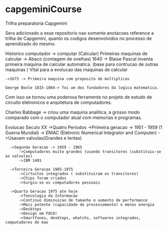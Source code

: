# capgeminiCourse
Trilha preparatoria Capgemini

Sera adicionado a esse repositorio nao somente anotacoes reference a trilha de Capgemini, quanto os codigos desenvolvidos no processo de aprendizado do mesmo.

Historico computador -> computar (Calcular)
	Primeiras maquinas de calcular -> Abaco (contagem de ovelhas)
	1640 -> Blaise Pascal inventa primeira maquina de calcular automatica.
	(base para contrucao de outras maquinas ) 
	Vital para a evolucao das maquinas de calcular
	
	
	->1673 -> Primeira maquina com proposito de multiplicas
	
	George Boole 1815-1864-> foi um dos fundadores da logica matematica. 
  Com isso se tornou uma poderosa ferramente no projeto de estudo de circuito
  eletronicos e arquitetura de computadores.
  
  Charles Babbage -> criou uma maquina analitica, a grosso modo comparado com o computador
  atual com memorias e programas.
  
  
  Evolucao Seculo XX
    ->Quatro Periodos
      ->Primeira geracao -> 1951 - 1959 (1 Guerra Mundial)
          -> ENIAC (Eletronic Numerical Integrator and Computer)
          ->Usavam valvulas(Grandes e lentas)
      
      ->Segunda Geracao -> 1959 - 1965
          ->Computadores muito grandes (usando transitores (substituiu-se as valvulas)
          ->IBM 1401
          
      ->Terceira Geracao 1965-1975
          ->Cirtuitos integrados ( substituiram os transitores)
          ->Chips foram criados
          ->Surgiu-se os computadores pessoais
  
      ->Quarta Geracao 1975 ate hoje
          ->Tencologia da Informacao
          ->Continuo diminuicao de tamanho e aumento de performance
          ->Mais potente (capacidade de processamento) e menos energia
          ->Desktops
          ->Design em FOCO!
          ->Smartfones, desktops, whatchs, softwares integrados, computadores de mao
          
          
  
  
  
